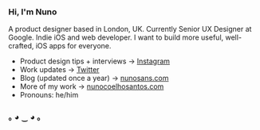 ### Hi, I'm Nuno

A product designer based in London, UK. Currently Senior UX Designer at Google. Indie iOS and web developer. I want to build more useful, well-crafted, iOS apps for everyone.

- Product design tips + interviews → [Instagram](http://instagram.com/nunosans)
- Work updates → [Twitter](http://twitter.com/nunosans)
- Blog (updated once a year) → [nunosans.com](http://nunosans.com)
- More of my work → [nunocoelhosantos.com](http://nunocoelhosantos.com)
- Pronouns: he/him

### ｡ ◕ ‿ ◕ ｡
